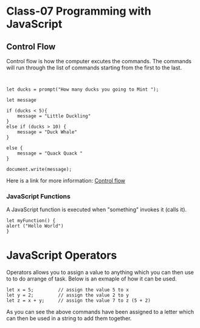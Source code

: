 
# Class-07 Programming with JavaScript


## Control Flow 

Control flow is how the computer excutes the commands. The commands will run through the list of commands starting from the first to the last. 

```


let ducks = prompt("How many ducks you going to Mint ");

let message

if (ducks < 5){
    message = "Little Duckling"
}
else if (ducks > 10) {
    message = "Duck Whale"
}

else {
    message = "Quack Quack "
}

document.write(message);

```

Here is a link for more information: [Control flow](https://developer.mozilla.org/en-US/docs/Glossary/Control_flow)


### JavaScript Functions 

A JavaScript function is executed when "something" invokes it (calls it).

```
let myFunction() { 
alert ("Hello World")
}

```

# JavaScript Operators

Operators allows you to assign a value to anything which you can then use to to do arrange of task. Below is an exmaple of how it can be used. 

```
let x = 5;         // assign the value 5 to x
let y = 2;         // assign the value 2 to y
let z = x + y;     // assign the value 7 to z (5 + 2)

```

As you can see the above commands have been assigned to a letter which can then be used in a string to add them together. 




